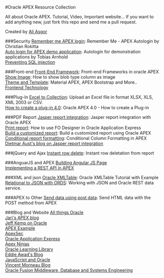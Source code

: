 #Oracle APEX Resource Collection

All about Oracle APEX. Tutorial, Video, Important website... If you want to add anything new, just fork this repo and send me a pull request.

Created by [Ali Asgor](http://asgor.net)

###Security
[Remember me APEX login](http://rokitta.blogspot.de/2012/10/remember-me-apex-autologin.html): Remember Me - APEX Autologin by Christian Rokitta<br>
[Auto login for APEX demo application](http://www.apex-at-work.com/2016/01/autologin-for-demonstration-applications.html): Autologin for demonstration applications by Tobias Arnhold<br>
[Preventing SQL injection](http://dickdral.blogspot.com/2015/08/preventing-sql-injection-without-using.html)

###Front-end
[Front-End Framework](https://apexplained.wordpress.com/2013/11/20/front-end-frameworks-in-oracle-apex/): Front-end Frameworks in oracle APEX<br>
[Show Image](http://blog.hilandco.com/2010/05/how-to-show-blob-type-column-as-image.html): How to show blob type column as image<br>
[Theme and Template](http://vmorneau.me/): Material APEX, APEX Bootstrap and More..<br>
[Frontend Technology](https://technology.amis.nl/frontend-technology/)<br>

###Plug-In
[Excel to Collection](https://apex.oracle.com/pls/apex/f?p=33308:1::::::): Upload an Excel file in format XLSX, XLS, XML 2003 or CSV.<br>
[How to create a plug-in 4.0](http://www.inside-oracle-apex.com/oracle-apex-4-0-how-to-create-a-plug-in/): Oracle APEX 4.0 - How to create a Plug-in

###PDF Report
[Jasper report integration](http://www.opal-consulting.de/apex/f?p=20090928:4:0::NO:::): Jasper report integration with Oracle APEX<br>
[Print report](http://www.apex-reports.com/apex.html): How to use FO Designer in Oracle Application Express<br>
[Build a customized report](http://www.codeproject.com/Articles/341528/Build-a-customized-report-using-Oracle-APEX): Build a customized report using Oracle APEX <br>
[Conditional report formatting](https://tylermuth.wordpress.com/2007/12/01/conditional-column-formatting-in-apex/): Conditional Column Formatting in APEX<br>
[Dietmar Aust's blog on Jasper report integration](http://daust.blogspot.com/search/label/JasperReports)

###jQuery and Ajax
[Instant row delete](https://apexplained.wordpress.com/2012/02/12/instant-row-deletion-from-report/): Instant row deletation from report

###AnguarJS and APEX
[Building Angular JS Page](http://www.modernapex.co.uk/building-an-angular-js-page-in-apex/)<br>
[Implementing a REST API in APEX](http://www.modernapex.co.uk/building-a-todo-app-with-rest/)

###XML and json
[Oracle XMLTable](http://viralpatel.net/blogs/oracle-xmltable-tutorial/): Oracle XMLTable Tutorial with Example <br>
[Relational to JSON with ORDS](https://jsao.io/2015/07/relational-to-json-with-ords/): Working with JSON and Oracle REST data service.

###APEX to Other
[Send data using post data](http://www.apex-at-work.com/2010/02/send-html-data-with-post-method-from.html): Send HTML data with the POST method from APEX

###Blog and Website
[All things Oracle](http://allthingsoracle.com/)<br>
[Jari's APEX blog](http://jaris.blogsite.org/apex/f?p=BLOG:HOME:0)<br>
[Jeff Kemp on Oracle](http://jeffkemponoracle.com/)<br>
[APEX Example](https://apex.oracle.com/pls/apex/f?p=1983)<br>
[ApexSec](http://apexsec.recx.co.uk/)<br>
[Oracle Application Express](http://oracleapplicationexpress.com/)<br>
[Apex Ninjas](http://www.apexninjas.com/blog/)<br>
[Oracle Learning Library](https://apexapps.oracle.com/pls/apex/f?p=44785:1:102968211098702::NO)<br>
[Eddie Awad's Blog](http://awads.net/wp/)<br>
[JavaScript and Oracle](https://jsao.io/)<br>
[Vincent Morneau Blog](http://vmorneau.me/)<br>
[Oracle Fusion Middleware, Database and Systems Engineering](http://www.fmwadmin.com/)
